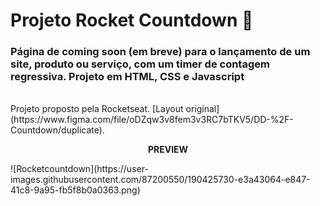 # Projeto Rocket Countdown :rocket:  

<h3> Página de coming soon (em breve) para o lançamento de um site, produto ou serviço, com um timer de contagem regressiva. Projeto em HTML, CSS e Javascript</h3>

<br>
Projeto proposto pela Rocketseat.
[Layout original](https://www.figma.com/file/oDZqw3v8fem3v3RC7bTKV5/DD-%2F-Countdown/duplicate).

<p align="center">
  <strong>PREVIEW</strong><br />
</p>
![Rocketcountdown](https://user-images.githubusercontent.com/87200550/190425730-e3a43064-e847-41c8-9a95-fb5f8b0a0363.png)

